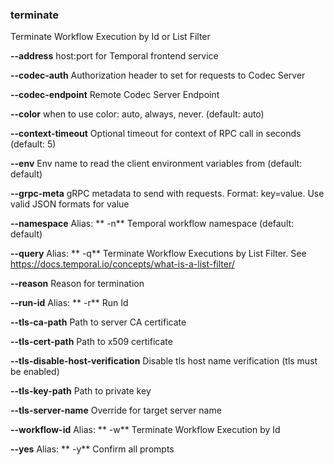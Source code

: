 ### terminate

Terminate Workflow Execution by Id or List Filter

**--address**
host:port for Temporal frontend service

**--codec-auth**
Authorization header to set for requests to Codec Server

**--codec-endpoint**
Remote Codec Server Endpoint

**--color**
when to use color: auto, always, never. (default: auto)

**--context-timeout**
Optional timeout for context of RPC call in seconds (default: 5)

**--env**
Env name to read the client environment variables from (default: default)

**--grpc-meta**
gRPC metadata to send with requests. Format: key=value. Use valid JSON formats for value

**--namespace**
Alias: ** -n**
Temporal workflow namespace (default: default)

**--query**
Alias: ** -q**
Terminate Workflow Executions by List Filter. See https://docs.temporal.io/concepts/what-is-a-list-filter/

**--reason**
Reason for termination

**--run-id**
Alias: ** -r**
Run Id

**--tls-ca-path**
Path to server CA certificate

**--tls-cert-path**
Path to x509 certificate

**--tls-disable-host-verification**
Disable tls host name verification (tls must be enabled)

**--tls-key-path**
Path to private key

**--tls-server-name**
Override for target server name

**--workflow-id**
Alias: ** -w**
Terminate Workflow Execution by Id

**--yes**
Alias: ** -y**
Confirm all prompts

